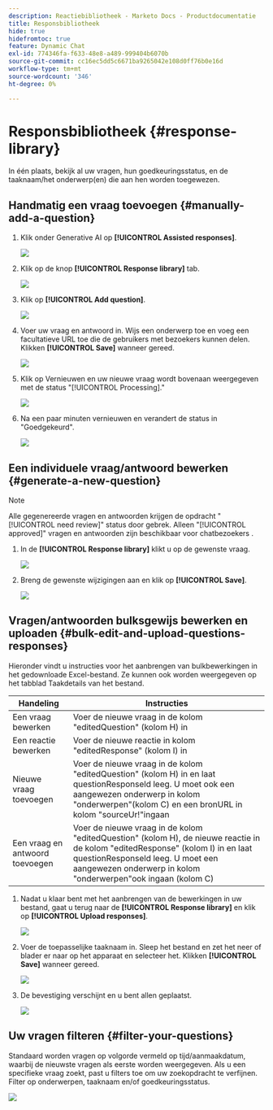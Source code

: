 ```yaml
---
description: Reactiebibliotheek - Marketo Docs - Productdocumentatie
title: Responsbibliotheek
hide: true
hidefromtoc: true
feature: Dynamic Chat
exl-id: 774346fa-f633-48e8-a489-999404b6070b
source-git-commit: cc16ec5dd5c6671ba9265042e108d0ff76b0e16d
workflow-type: tm+mt
source-wordcount: '346'
ht-degree: 0%

---
```


# Responsbibliotheek {#response-library}

In één plaats, bekijk al uw vragen, hun goedkeuringsstatus, en de taaknaam/het onderwerp(en) die aan hen worden toegewezen.

## Handmatig een vraag toevoegen {#manually-add-a-question}

1. Klik onder Generative AI op **[!UICONTROL Assisted responses]**.

   ![](assets/response-library-1.png)

1. Klik op de knop **[!UICONTROL Response library]** tab.

   ![](assets/response-library-2.png)

1. Klik op **[!UICONTROL Add question]**.

   ![](assets/response-library-3.png)

1. Voer uw vraag en antwoord in. Wijs een onderwerp toe en voeg een facultatieve URL toe die de gebruikers met bezoekers kunnen delen. Klikken **[!UICONTROL Save]** wanneer gereed.

   ![](assets/response-library-4.png)

1. Klik op Vernieuwen en uw nieuwe vraag wordt bovenaan weergegeven met de status &quot;[!UICONTROL Processing].&quot;

   ![](assets/response-library-5.png)

1. Na een paar minuten vernieuwen en verandert de status in &quot;Goedgekeurd&quot;.

   ![](assets/response-library-6.png)

## Een individuele vraag/antwoord bewerken {#generate-a-new-question}

>[!NOTE]
>
>Alle gegenereerde vragen en antwoorden krijgen de opdracht &quot;[!UICONTROL need review]&quot; status door gebrek. Alleen &quot;[!UICONTROL approved]&quot; vragen en antwoorden zijn beschikbaar voor chatbezoekers .

1. In de **[!UICONTROL Response library]** klikt u op de gewenste vraag.

   ![](assets/response-library-7.png)

1. Breng de gewenste wijzigingen aan en klik op **[!UICONTROL Save]**.

   ![](assets/response-library-8.png)

## Vragen/antwoorden bulksgewijs bewerken en uploaden {#bulk-edit-and-upload-questions-responses}

Hieronder vindt u instructies voor het aanbrengen van bulkbewerkingen in het gedownloade Excel-bestand. Ze kunnen ook worden weergegeven op het tabblad Taakdetails van het bestand.

<table>
<thead>
  <tr>
    <th>Handeling</th>
    <th>Instructies</th>
  </tr>
</thead>
<tbody>
  <tr>
    <td>Een vraag bewerken</td>
    <td>Voer de nieuwe vraag in de kolom "editedQuestion" (kolom H) in</td>
  </tr>
  <tr>
    <td>Een reactie bewerken</td>
    <td>Voer de nieuwe reactie in kolom "editedResponse" (kolom I) in</td>
  </tr>
  <tr>
    <td>Nieuwe vraag toevoegen</td>
    <td>Voer de nieuwe vraag in de kolom "editedQuestion" (kolom H) in en laat questionResponseld leeg. U moet ook een aangewezen onderwerp in kolom "onderwerpen"(kolom C) en een bronURL in kolom "sourceUr!"ingaan</td>
  </tr>
  <tr>
    <td>Een vraag en antwoord toevoegen</td>
    <td>Voer de nieuwe vraag in de kolom "editedQuestion" (kolom H), de nieuwe reactie in de kolom "editedResponse" (kolom I) in en laat questionResponseld leeg. U moet een aangewezen onderwerp in kolom "onderwerpen"ook ingaan (kolom C)</td>
  </tr>
</tbody>
</table>

1. Nadat u klaar bent met het aanbrengen van de bewerkingen in uw bestand, gaat u terug naar de **[!UICONTROL Response library]** en klik op **[!UICONTROL Upload responses]**.

   ![](assets/response-library-9.png)

1. Voer de toepasselijke taaknaam in. Sleep het bestand en zet het neer of blader er naar op het apparaat en selecteer het. Klikken **[!UICONTROL Save]** wanneer gereed.

   ![](assets/response-library-10.png)

1. De bevestiging verschijnt en u bent allen geplaatst.

   ![](assets/response-library-11.png)

## Uw vragen filteren {#filter-your-questions}

Standaard worden vragen op volgorde vermeld op tijd/aanmaakdatum, waarbij de nieuwste vragen als eerste worden weergegeven. Als u een specifieke vraag zoekt, past u filters toe om uw zoekopdracht te verfijnen. Filter op onderwerpen, taaknaam en/of goedkeuringsstatus.

![](assets/response-library-12.png)
